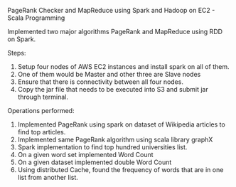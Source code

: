 PageRank Checker and MapReduce using Spark and Hadoop on EC2 - Scala Programming


Implemented two major algorithms PageRank and MapReduce using RDD on Spark.

Steps:

1)	Setup four nodes of AWS EC2 instances and install spark on all of them.
2)	One of them would be Master and other three are Slave nodes
3)	Ensure that there is connectivity between all four nodes.
4)	Copy the jar file that needs to be executed into S3 and submit jar through terminal.

Operations performed:

1)	Implemented PageRank using spark on dataset of Wikipedia articles to find top articles.
2)	Implemented same PageRank algorithm using scala library graphX 
3)	Spark implementation to find top hundred universities list.
4)	On a given word set implemented Word Count
5)	On a given dataset implemented double Word Count
6)  Using distributed Cache, found the frequency of words that are in one list from another list.
